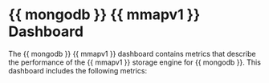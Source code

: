 # {{ mongodb }} {{ mmapv1 }} Dashboard

The {{ mongodb }} {{ mmapv1 }} dashboard contains metrics that describe the performance
of the {{ mmapv1 }} storage engine for {{ mongodb }}. This dashboard includes the
following metrics:
